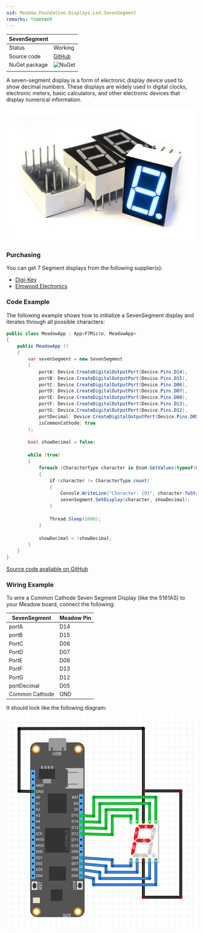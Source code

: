 ```yaml
---
uid: Meadow.Foundation.Displays.Led.SevenSegment
remarks: *content
---
```


| SevenSegment |             |
|---------|-------------|
| Status        | Working             |
| Source code        | [GitHub](https://github.com/WildernessLabs/Meadow.Foundation/tree/master/Source/Meadow.Foundation.Peripherals/Displays.Led.SevenSegment)            |
| NuGet package      | ![NuGet](https://img.shields.io/nuget/v/Meadow.Foundation.Displays.LED.SevenSegment.svg?label=NuGet)
| | |

A seven-segment display is a form of electronic display device used to show  decimal numbers. These displays are widely used in digital clocks, electronic meters, basic calculators, and other electronic devices that display numerical information.

![](../../API_Assets/Meadow.Foundation.Displays.Led.SevenSegment/SevenSegment.jpg)

### Purchasing

You can get 7 Segment displays from the following supplier(s):

* [Digi-Key](https://www.digikey.ca/product-detail/en/kingbright-company-llc/SA05-11SRWA/754-1677-5-ND/3084460?utm_adgroup=&mkwid=sEc2Kbmrm&pcrid=311487093563&pkw=&pmt=&pdv=c&productid=3084460&slid=&gclid=Cj0KCQjw_5rtBRDxARIsAJfxvYA-QhkE8ReFOaIaxWxF3q54830jvZKy1GHBbQu0E68FXQ5fudSMumAaAvw_EALw_wcB)
* [Elmwood Electronics](https://elmwoodelectronics.ca/products/8546?variant=28162038787&currency=CAD&utm_campaign=gs-2019-02-19&utm_source=google&utm_medium=smart_campaign&gclid=Cj0KCQjw_5rtBRDxARIsAJfxvYCC-J_psvSkkcZ5TwJHb_jiCvhzJg8Qie0PYdPdpWE8i96i65x-A9oaAqrUEALw_wcB)

### Code Example

The following example shows how to initialize a SevenSegment display and iterates through all possible characters:

```csharp
public class MeadowApp : App<F7Micro, MeadowApp>
{
    public MeadowApp ()
    {
        var sevenSegment = new SevenSegment
        (
            portA: Device.CreateDigitalOutputPort(Device.Pins.D14),
            portB: Device.CreateDigitalOutputPort(Device.Pins.D15),
            portC: Device.CreateDigitalOutputPort(Device.Pins.D06),
            portD: Device.CreateDigitalOutputPort(Device.Pins.D07),
            portE: Device.CreateDigitalOutputPort(Device.Pins.D08),
            portF: Device.CreateDigitalOutputPort(Device.Pins.D13),
            portG: Device.CreateDigitalOutputPort(Device.Pins.D12),
            portDecimal: Device.CreateDigitalOutputPort(Device.Pins.D05),
            isCommonCathode: true
        );

        bool showDecimal = false;

        while (true)
        {
            foreach (CharacterType character in Enum.GetValues(typeof(CharacterType)))
            {
                if (character != CharacterType.count)
                {
                    Console.WriteLine("Character: {0}", character.ToString());
                    sevenSegment.SetDisplay(character, showDecimal);
                }

                Thread.Sleep(1000);
            }

            showDecimal = !showDecimal;
        }            
    }
}

```

[Source code avaliable on GitHub](https://github.com/WildernessLabs/Meadow.Foundation/tree/master/Source/Meadow.Foundation.Peripherals/Displays.Led.SevenSegment/Samples/Displays.LED.SevenSegment_Sample) 


### Wiring Example

To wire a Common Cathode Seven Segment Display (like the 5161AS) to your Meadow board, connect the following:

| SevenSegment   | Meadow Pin |
|----------------|------------|
| portA          | D14        |
| portB          | D15        |
| PortC          | D06        |
| PortD          | D07        |
| PortE          | D08        |
| PortF          | D13        |
| PortG          | D12        |
| portDecimal    | D05        |
| Common Cathode | GND        |

It should look like the following diagram:

![](../../API_Assets/Meadow.Foundation.Displays.Led.SevenSegment/SevenSegment_Frizzing.png)
